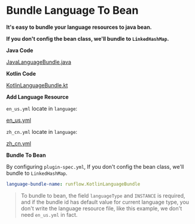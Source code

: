 # Bundle Language To Bean

**It's easy to bundle your language resources to java bean.**

**If you don't config the bean class, we'll bundle to `LinkedHashMap`.**

**Java Code**

[JavaLanguageBundle.java](java-demo-plugin/src/main/java/runflow/JavaLanguageBundle.java ':include :type=code')

**Kotlin Code**

[KotlinLanguageBundle.kt](java-demo-plugin/src/main/kotlin/runflow/KotlinLanguageBundle.kt ':include :type=code')

**Add Language Resource**

`en_us.yml` locate in `language`:

[en_us.yml](java-demo-plugin/language/en_us.yml ':include :type=code')

`zh_cn.yml` locate in `language`:

[zh_cn.yml](java-demo-plugin/language/zh_cn.yml ':include :type=code')

**Bundle To Bean**

By configuring `plugin-spec.yml`, If you don't config the bean class, we'll bundle to `LinkedHashMap`.

```yaml
language-bundle-name: runflow.KotlinLanguageBundle
```

> To bundle to bean, the field `languageType` and `INSTANCE` is required, and if the bundle id has default value for current language type, you don't write the language resource file, like this example, we don't need `en_us.yml` in fact.
